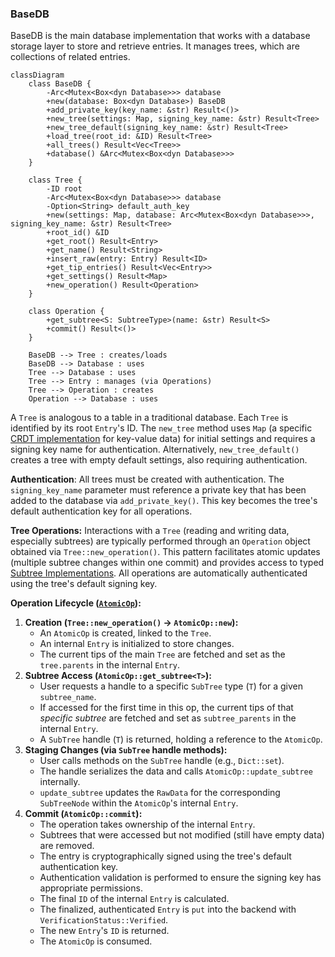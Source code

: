 ### BaseDB

BaseDB is the main database implementation that works with a database storage layer to store and retrieve entries. It manages trees, which are collections of related entries.

```mermaid
classDiagram
    class BaseDB {
        -Arc<Mutex<Box<dyn Database>>> database
        +new(database: Box<dyn Database>) BaseDB
        +add_private_key(key_name: &str) Result<()>
        +new_tree(settings: Map, signing_key_name: &str) Result<Tree>
        +new_tree_default(signing_key_name: &str) Result<Tree>
        +load_tree(root_id: &ID) Result<Tree>
        +all_trees() Result<Vec<Tree>>
        +database() &Arc<Mutex<Box<dyn Database>>>
    }

    class Tree {
        -ID root
        -Arc<Mutex<Box<dyn Database>>> database
        -Option<String> default_auth_key
        +new(settings: Map, database: Arc<Mutex<Box<dyn Database>>>, signing_key_name: &str) Result<Tree>
        +root_id() &ID
        +get_root() Result<Entry>
        +get_name() Result<String>
        +insert_raw(entry: Entry) Result<ID>
        +get_tip_entries() Result<Vec<Entry>>
        +get_settings() Result<Map>
        +new_operation() Result<Operation>
    }

    class Operation {
        +get_subtree<S: SubtreeType>(name: &str) Result<S>
        +commit() Result<()>
    }

    BaseDB --> Tree : creates/loads
    BaseDB --> Database : uses
    Tree --> Database : uses
    Tree --> Entry : manages (via Operations)
    Tree --> Operation : creates
    Operation --> Database : uses
```

A `Tree` is analogous to a table in a traditional database. Each `Tree` is identified by its root `Entry`'s ID. The `new_tree` method uses `Map` (a specific [CRDT implementation](crdt.md) for key-value data) for initial settings and requires a signing key name for authentication. Alternatively, `new_tree_default()` creates a tree with empty default settings, also requiring authentication.

**Authentication**: All trees must be created with authentication. The `signing_key_name` parameter must reference a private key that has been added to the database via `add_private_key()`. This key becomes the tree's default authentication key for all operations.

**Tree Operations:** Interactions with a `Tree` (reading and writing data, especially subtrees) are typically performed through an `Operation` object obtained via `Tree::new_operation()`. This pattern facilitates atomic updates (multiple subtree changes within one commit) and provides access to typed [Subtree Implementations](subtrees.md). All operations are automatically authenticated using the tree's default signing key.

**Operation Lifecycle ([`AtomicOp`](../../src/atomicop.rs)):**

1.  **Creation (`Tree::new_operation()` -> `AtomicOp::new`):**
    - An `AtomicOp` is created, linked to the `Tree`.
    - An internal `Entry` is initialized to store changes.
    - The current tips of the main `Tree` are fetched and set as the `tree.parents` in the internal `Entry`.
2.  **Subtree Access (`AtomicOp::get_subtree<T>`):**
    - User requests a handle to a specific `SubTree` type (`T`) for a given `subtree_name`.
    - If accessed for the first time in this op, the current tips of that _specific subtree_ are fetched and set as `subtree_parents` in the internal `Entry`.
    - A `SubTree` handle (`T`) is returned, holding a reference to the `AtomicOp`.
3.  **Staging Changes (via `SubTree` handle methods):**
    - User calls methods on the `SubTree` handle (e.g., `Dict::set`).
    - The handle serializes the data and calls `AtomicOp::update_subtree` internally.
    - `update_subtree` updates the `RawData` for the corresponding `SubTreeNode` within the `AtomicOp`'s internal `Entry`.
4.  **Commit (`AtomicOp::commit`):**
    - The operation takes ownership of the internal `Entry`.
    - Subtrees that were accessed but not modified (still have empty data) are removed.
    - The entry is cryptographically signed using the tree's default authentication key.
    - Authentication validation is performed to ensure the signing key has appropriate permissions.
    - The final `ID` of the internal `Entry` is calculated.
    - The finalized, authenticated `Entry` is `put` into the backend with `VerificationStatus::Verified`.
    - The new `Entry`'s `ID` is returned.
    - The `AtomicOp` is consumed.
